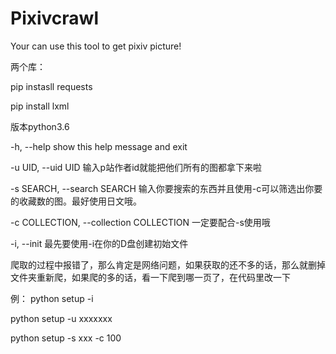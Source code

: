 # Pixivcrawl
Your can use this tool to get pixiv picture!

两个库：

pip instasll requests

pip install lxml


版本python3.6

-h, --help            show this help message and exit

-u UID, --uid UID     输入p站作者id就能把他们所有的图都拿下来啦

-s SEARCH, --search SEARCH 输入你要搜索的东西并且使用-c可以筛选出你要的收藏数的图。最好使用日文哦。

-c COLLECTION, --collection COLLECTION 一定要配合-s使用哦

-i, --init           最先要使用-i在你的D盘创建初始文件


爬取的过程中报错了，那么肯定是网络问题，如果获取的还不多的话，那么就删掉文件夹重新爬，如果爬的多的话，看一下爬到哪一页了，在代码里改一下

例：
python setup -i

python setup -u xxxxxxx

python setup -s xxx -c 100
